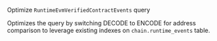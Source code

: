 Optimize `RuntimeEvmVerifiedContractEvents` query

Optimizes the query by switching DECODE to ENCODE for address comparison
to leverage existing indexes on `chain.runtime_events` table.

